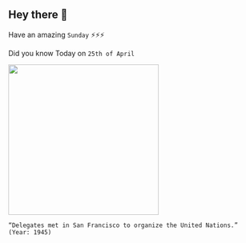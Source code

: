## Hey there 👋
Have an amazing `Sunday` ⚡⚡⚡

Did you know Today on `25th of April`
 
 [<img src="https://www.sfbahai.org/wp/wp-content/uploads/2020/06/IMG_2995-copy-1024x887.jpg" width="300" />](https://en.wikipedia.org/wiki/United_Nations_Conference_on_International_Organization#:~:text=The%20United%20Nations%20Conference%20on,California%2C%20United%20States%20of%20America.) 
 ```
“Delegates met in San Francisco to organize the United Nations.” (Year: 1945)
```
